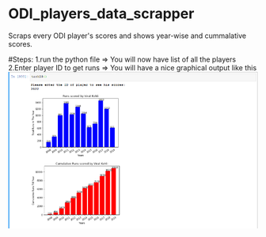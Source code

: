 # ODI_players_data_scrapper
Scraps every ODI player's scores and shows year-wise and cummalative scores.

#Steps:
1.run the python file 
=> You will now have list of all the players
2.Enter player ID to get runs
=> You will have a nice graphical output like this 
![Alt text](https://github.com/Sonkaryasshu/ODI_players_data_scrapper/blob/master/ODI_virat.png)
